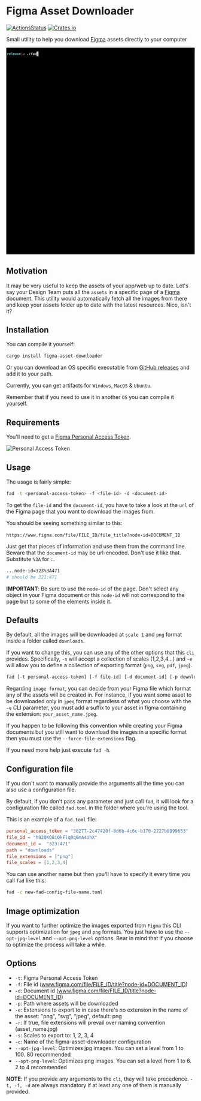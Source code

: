 # Figma Asset Downloader

[![ActionsStatus](https://github.com/robertohuertasm/figma-asset-downloader/workflows/Build/badge.svg)](https://github.com/robertohuertasm/figma-asset-downloader/actions) [![Crates.io](https://img.shields.io/crates/v/figma-asset-downloader.svg)](https://crates.io/crates/figma-asset-downloader)

Small utility to help you download [Figma](https://www.figma.com/) assets directly to your computer

![cli demo](./img/demo.gif "cli demo")

## Motivation

It may be very useful to keep the assets of your app/web up to date. Let's say your Design Team puts all the `assets` in a specific page of a [Figma](https://www.figma.com/) document. This utility would automatically fetch all the images from there and keep your assets folder up to date with the latest resources. Nice, isn't it?

## Installation

You can compile it yourself:

```sh
cargo install figma-asset-downloader
```

Or you can download an OS specific executable from [GitHub releases](https://github.com/robertohuertasm/figma-asset-downloader/releases) and add it to your path.

Currently, you can get artifacts for `Windows`, `MacOS` & `Ubuntu`.

Remember that if you need to use it in another `OS` you can compile it yourself.

## Requirements

You'll need to get a [Figma Personal Access Token](https://www.figma.com/developers/api#access-tokens).

![Personal Access Token](https://github.com/robertohuertasm/figma-asset-downloader/raw/master/img/personal_access_token.png "Personal Access Token")

## Usage

The usage is fairly simple:

```sh
fad -t <personal-access-token> -f <file-id> -d <document-id>
```

To get the `file-id` and the `document-id`, you have to take a look at the `url` of the Figma page that you want to download the images from.

You should be seeing something similar to this:

`https://www.figma.com/file/FILE_ID/file_title?node-id=DOCUMENT_ID`

Just get that pieces of information and use them from the command line. Beware that the `document-id` may be url-encoded. Don't use it like that. Substitute `%3A` for `:`.

```sh
...node-id=323%3A471
# should be 321:471
```

**IMPORTANT**: Be sure to use the `node-id` of the page. Don't select any object in your Figma document or this `node-id` will not correspond to the page but to some of the elements inside it.

## Defaults

By default, all the images will be downloaded at `scale 1` and `png` format inside a folder called `downloads`.

If you want to change this, you can use any of the other options that this `cli` provides. Specifically, `-s` will accept a collection of scales (1,2,3,4...) and `-e` will allow you to define a collection of exporting format (`png`, `svg`, `pdf`, `jpeg`).

```sh
fad [-t personal-access-token] [-f file-id] [-d document-id] [-p download-folder-name] [-s 1 2 3 4] [-e png svg jpeg pdf] [-c configuration-file]
```

Regarding `image format`, you can decide from your Figma file which format any of the assets will be created in. For instance, if you want some asset to be downloaded only in `jpeg` format regardless of what you choose with the `-e` CLI parameter, you must add a suffix to your asset in figma containing the extension: `your_asset_name.jpeg`.

If you happen to be following this convention while creating your Figma documents but you still want to download the images in a specific format then you must use the `--force-file-extensions` flag.

If you need more help just execute `fad -h`.

## Configuration file

If you don't want to manually provide the arguments all the time you can also use a configuration file.

By default, if you don't pass any parameter and just call `fad`, it will look for a configuration file called `fad.toml` in the folder where you're using the tool.

This is an example of a `fad.toml` file:

```toml
personal_access_token = "30277-2c47420f-8d6b-4c6c-b170-2727b8999653"
file_id = "h92QKQ8iOkFlq0q6mA4UhX"
document_id =  "323:471"
path = "downloads"
file_extensions = ["png"]
file_scales = [1,2,3,4]
```

You can use another name but then you'll have to specify it every time you call `fad` like this:

```sh
fad -c new-fad-config-file-name.toml
```

## Image optimization

If you want to further optimize the images exported from `Figma` this CLI supports optimization for `jpeg` and `png` formats. You just have to use the `--opt-jpg-level` and `--opt-png-level` options. Bear in mind that if you choose to optimize the process will take a while.

## Options

* `-t`: Figma Personal Access Token
* `-f`: File id (www.figma.com/file/FILE_ID/title?node-id=DOCUMENT_ID)
* `-d`: Document id (www.figma.com/file/FILE_ID/title?node-id=DOCUMENT_ID)
* `-p`: Path where assets will be downloaded
* `-e`: Extensions to export to in case there's no extension in the name of the asset: "png", "svg", "jpeg", default: png
* `-r`: If true, file extensions will prevail over naming convention (asset_name.jpg)
* `-s`: Scales to export to: 1, 2, 3, 4
* `-c`: Name of the figma-asset-downloader configuration
* `--opt-jpg-level`: Optimizes jpg images. You can set a level from 1 to 100. 80 recommended
* `--opt-png-level`: Optimizes png images. You can set a level from 1 to 6. 2 to 4 recommended

**NOTE**: If you provide any arguments to the `cli`, they will take precedence. `-t, -f, -d` are always mandatory if at least any one of them is manually provided.
